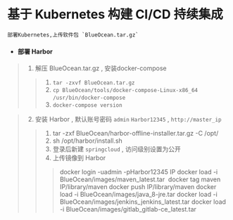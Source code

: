 # 基于 Kubernetes 构建 CI/CD 持续集成

```
部署Kubernetes,上传软件包 `BlueOcean.tar.gz`
```

* #### 部署 Harbor

> 1. 解压 BlueOcean.tar.gz , 安装docker-compose 
>
> > 1. `tar -zxvf BlueOcean.tar.gz`
> > 2. `cp BlueOcean/tools/docker-compose-Linux-x86_64 /usr/bin/docker-compose` 
> > 3. `docker-compose version` 

> 2. 安装 Harbor , 默认账号密码 `admin` `Harbor12345` , `http://master_ip` 
>
> > 1. tar -zxf BlueOcean/harbor-offline-installer.tar.gz -C /opt/
> > 2. sh /opt/harbor/install.sh
> > 3. 登录后新建 `springcloud` , 访问级别设置为公开
> > 4. 上传镜像到 Harbor 
> > > docker login -uadmin -pHarbor12345 IP
> > > docker load -i BlueOcean/images/maven_latest.tar 
> > > docker tag maven IP/library/maven
> > > docker push IP/library/maven
> > > docker load -i BlueOcean/images/java_8-jre.tar
> > > docker load -i BlueOcean/images/jenkins_jenkins_latest.tar
> > > docker load -i BlueOcean/images/gitlab_gitlab-ce_latest.tar

